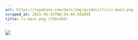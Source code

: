 ```yaml
---
url: https://supabase.com/docs/img/guides/cli/ci-main.png
scraped_at: 2025-05-25T08:54:44.581605
title: ci-main.png (720×260)
---
```


![](https://supabase.com/docs/img/guides/cli/ci-main.png)

